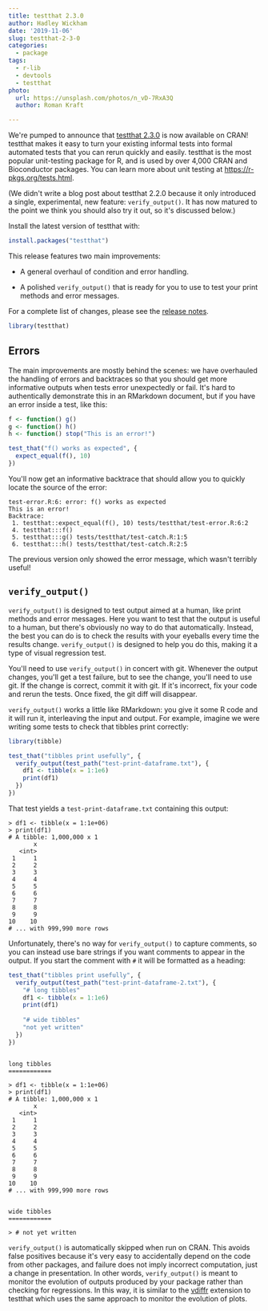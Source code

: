 ```yaml
---
title: testthat 2.3.0
author: Hadley Wickham
date: '2019-11-06'
slug: testthat-2-3-0
categories:
  - package
tags:
  - r-lib
  - devtools
  - testthat
photo:
  url: https://unsplash.com/photos/n_vD-7RxA3Q
  author: Roman Kraft

---
```




We're pumped to announce that [testthat 2.3.0](http://testthat.r-lib.org) is now available on CRAN! 
testthat makes it easy to turn your existing informal tests into formal automated tests that you can rerun quickly and easily. 
testthat is the most popular unit-testing package for R, and is used by over 4,000 CRAN and Bioconductor packages. 
You can learn more about unit testing at <https://r-pkgs.org/tests.html>. 

(We didn't write a blog post about testthat 2.2.0 because it only introduced a single, experimental, new feature: `verify_output()`. 
It has now matured to the point we think you should also try it out, so it's discussed below.)

Install the latest version of testthat with:


```r
install.packages("testthat")
```

This release features two main improvements:

* A general overhaul of condition and error handling.

* A polished `verify_output()` that is ready for you to use to test your
  print methods and error messages.

For a complete list of changes, please see the [release notes](https://testthat.r-lib.org/news/index.html#testthat-2-3-0).  


```r
library(testthat)
```

## Errors

The main improvements are mostly behind the scenes: we have overhauled the handling of errors and backtraces so that you should get more informative outputs when tests error unexpectedly or fail. 
It's hard to authentically demonstrate this in an RMarkdown document, but if you have an error inside a test, like this:


```r
f <- function() g()
g <- function() h()
h <- function() stop("This is an error!")

test_that("f() works as expected", {
  expect_equal(f(), 10)
})
```

You'll now get an informative backtrace that should allow you to quickly locate the source of the error:

```
test-error.R:6: error: f() works as expected
This is an error!
Backtrace:
 1. testthat::expect_equal(f(), 10) tests/testthat/test-error.R:6:2
 4. testthat:::f()
 5. testthat:::g() tests/testthat/test-catch.R:1:5
 6. testthat:::h() tests/testthat/test-catch.R:2:5
```

The previous version only showed the error message, which wasn't terribly useful!

## `verify_output()`

`verify_output()` is designed to test output aimed at a human, like print methods and error messages.
Here you want to test that the output is useful to a human, but there's obviously no way to do that automatically.
Instead, the best you can do is to check the results with your eyeballs every time the results change.
`verify_output()` is designed to help you do this, making it a type of visual regression test.

You'll need to use `verify_output()` in concert with git.
Whenever the output changes, you'll get a test failure, but to see the change, you'll need to use git.
If the change is correct, commit it with git. 
If it's incorrect, fix your code and rerun the tests. 
Once fixed, the git diff will disappear.

`verify_output()` works a little like RMarkdown: you give it some R code and it will run it, interleaving the input and output.
For example, imagine we were writing some tests to check that tibbles print correctly:




```r
library(tibble)

test_that("tibbles print usefully", {
  verify_output(test_path("test-print-dataframe.txt"), {
    df1 <- tibble(x = 1:1e6)
    print(df1)
  })
})
```

That test yields a `test-print-dataframe.txt` containing this output:

```
> df1 <- tibble(x = 1:1e+06)
> print(df1)
# A tibble: 1,000,000 x 1
       x
   <int>
 1     1
 2     2
 3     3
 4     4
 5     5
 6     6
 7     7
 8     8
 9     9
10    10
# ... with 999,990 more rows

```

Unfortunately, there's no way for `verify_output()` to capture comments, so you can instead use bare strings if you want comments to appear in the output. If you start the comment with `#` it will be formatted as a heading:


```r
test_that("tibbles print usefully", {
  verify_output(test_path("test-print-dataframe-2.txt"), {
    "# long tibbles"
    df1 <- tibble(x = 1:1e6)
    print(df1)
    
    "# wide tibbles"
    "not yet written"
  })
})
```

```

long tibbles
============

> df1 <- tibble(x = 1:1e+06)
> print(df1)
# A tibble: 1,000,000 x 1
       x
   <int>
 1     1
 2     2
 3     3
 4     4
 5     5
 6     6
 7     7
 8     8
 9     9
10    10
# ... with 999,990 more rows


wide tibbles
============

> # not yet written
```

`verify_output()` is automatically skipped when run on CRAN.
This avoids false positives because it's very easy to accidentally depend on the code from other packages, and failure does not imply incorrect computation, just a change in presentation.
In other words, `verify_output()` is meant to monitor the evolution of outputs produced by your package rather than checking for regressions. 
In this way, it is similar to the [vdiffr](http://vdiffr.r-lib.org/) extension to testthat which uses the same approach to monitor the evolution of plots.
